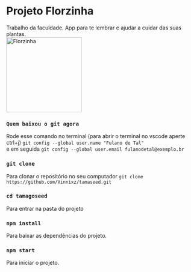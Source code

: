 # Projeto Florzinha

Trabalho da faculdade. App para te lembrar e ajudar a cuidar das suas plantas.<br>
<img src="https://media.giphy.com/media/v1.Y2lkPTc5MGI3NjExdzV0am1xdnMyOG15ZGhkczQ3ZmhncXRhZm92dW1hYmIyeGJtbTB6MSZlcD12MV9pbnRlcm5hbF9naWZfYnlfaWQmY3Q9Zw/XSTtrAN0rJfy/giphy.gif" alt="Florzinha" width="200" height="200">

### `Quem baixou o git agora`

Rode esse comando no terminal (para abrir o terminal no vscode aperte ctrl+j) 
```git config --global user.name "Fulano de Tal"``` <br>e em seguida 
```git config --global user.email fulanodetal@exemplo.br```

### `git clone`

Para clonar o repositório no seu computador ```git clone https://github.com/Vinnixz/tamaseed.git```

### `cd tamagoseed`

Para entrar na pasta do projeto

### `npm install`

Para baixar as dependências do projeto. 

### `npm start`

Para iniciar o projeto.
